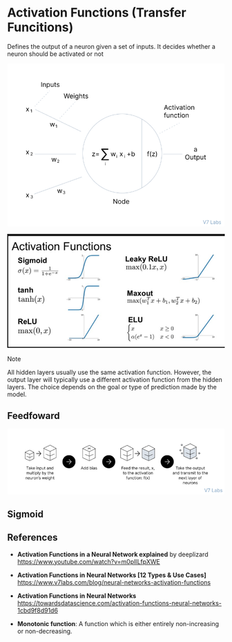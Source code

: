 # Activation Functions (Transfer Funcitions)

Defines the output of a neuron given a set of inputs. It decides whether a neuron should be activated or not

![alt text](../images/neuron2.jpg)

![alt text](../images/activationFunctions.jpeg)

> [!NOTE]
> All hidden layers usually use the same activation function. However, the output layer will typically use a different activation function from the hidden layers. The choice depends on the goal or type of prediction made by the model.

## Feedfoward 
![alt text](../images/feedforward.jpg)
## Sigmoid


## References

- **Activation Functions in a Neural Network explained** by
deeplizard
https://www.youtube.com/watch?v=m0pIlLfpXWE

 - **Activation Functions in Neural Networks [12 Types & Use Cases]**
  https://www.v7labs.com/blog/neural-networks-activation-functions

- **Activation Functions in Neural Networks** https://towardsdatascience.com/activation-functions-neural-networks-1cbd9f8d91d6

- **Monotonic function**: A function which is either entirely non-increasing or non-decreasing.